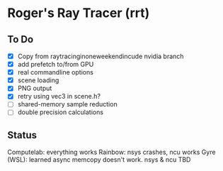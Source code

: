 # Roger's Ray Tracer (rrt)

## To Do

- [x] Copy from raytracinginoneweekendincude nvidia branch
- [x] add prefetch to/from GPU
- [x] real commandline options
- [x] scene loading
- [x] PNG output
- [x] retry using vec3 in scene.h?
- [ ] shared-memory sample reduction
- [ ] double precision calculations

## Status

Computelab: everything works
Rainbow:    nsys crashes, ncu works
Gyre (WSL): learned async memcopy doesn't work. nsys & ncu TBD